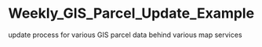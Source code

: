 # Weekly_GIS_Parcel_Update_Example
update process for various GIS parcel data behind various map services
